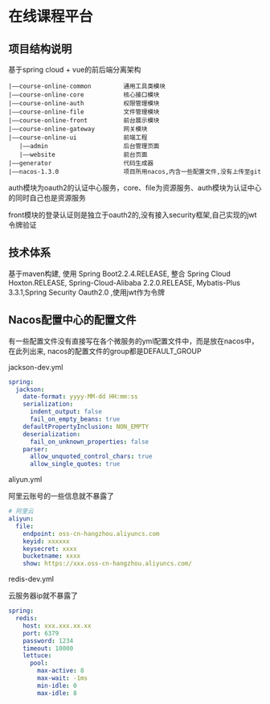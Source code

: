 # 在线课程平台

## 项目结构说明
基于spring cloud + vue的前后端分离架构
```
|——course-online-common    		通用工具类模块
|——course-online-core 			核心接口模块
|——course-online-auth 			权限管理模块
|——course-online-file 			文件管理模块
|——course-online-front 			前台展示模块
|——course-online-gateway		网关模块
|——course-online-ui    	        前端工程
   |——admin                     后台管理页面
   |——website                   前台页面
|——generator                    代码生成器
|——nacos-1.3.0                  项目所用nacos,内含一些配置文件,没有上传至git

```

auth模块为oauth2的认证中心服务，core、file为资源服务、auth模块为认证中心的同时自己也是资源服务

front模块的登录认证则是独立于oauth2的,没有接入security框架,自己实现的jwt令牌验证


## 技术体系

基于maven构建,
使用 Spring Boot2.2.4.RELEASE, 
整合 Spring Cloud Hoxton.RELEASE, Spring-Cloud-Alibaba 2.2.0.RELEASE,
Mybatis-Plus 3.3.1,Spring Security Oauth2.0 ,使用jwt作为令牌

## Nacos配置中心的配置文件
有一些配置文件没有直接写在各个微服务的yml配置文件中，而是放在nacos中，在此列出来, nacos的配置文件的group都是DEFAULT_GROUP

jackson-dev.yml

```yaml
spring:
  jackson:
    date-format: yyyy-MM-dd HH:mm:ss
    serialization:
      indent_output: false
      fail_on_empty_beans: true
    defaultPropertyInclusion: NON_EMPTY
    deserialization:
      fail_on_unknown_properties: false
    parser:
      allow_unquoted_control_chars: true
      allow_single_quotes: true
```

aliyun.yml

阿里云账号的一些信息就不暴露了

```yaml
# 阿里云
aliyun:
  file:
    endpoint: oss-cn-hangzhou.aliyuncs.com
    keyid: xxxxxx
    keysecret: xxxx
    bucketname: xxxx
    show: https://xxx.oss-cn-hangzhou.aliyuncs.com/
```

redis-dev.yml

云服务器ip就不暴露了

```yaml
spring:
  redis:
    host: xxx.xxx.xx.xx
    port: 6379
    password: 1234
    timeout: 10000
    lettuce:
      pool:
        max-active: 8
        max-wait: -1ms
        min-idle: 0
        max-idle: 8
```

